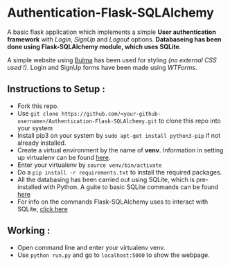 # Authentication-Flask-SQLAlchemy

A basic flask application which implements a simple **User authentication framework** with *Login*, *SignUp* and *Logout* options. **Databaseing has been done using Flask-SQLAlchemy module, which uses SQLite**.

A simple website using [Bulma](https://bulma.io/ "Bulma Website") has been used for styling *(no external CSS used !)*. Login and SignUp forms have been made using *WTForms*.

## Instructions to Setup :

* Fork this repo.
* Use `git clone https://github.com/<your-github-username>/Authentication-Flask-SQLAlchemy.git` to clone this repo into your system
* Install pip3 on your system by `sudo apt-get install python3-pip` if not already installed.
* Create a virtual environment by the name of **venv**. Information in setting up virtualenv can be found [here](https://docs.python-guide.org/dev/virtualenvs/ "Pipenv & Virtual Environments").
* Enter your virtualenv by `source venv/bin/activate`
* Do a `pip install -r requirements.txt` to install the required packages.
* All the databasing has been carried out using SQLite, which is pre-installed with Python. A guite to basic SQLite commands can be found [here](https://www.tutorialspoint.com/sqlite/ "Basic SQLite")
* For info on the commands Flask-SQLAlchemy uses to interact with SQLite, [click here](https://flask-sqlalchemy.palletsprojects.com/en/2.x/ "Flask-SQLAlchemy Deocumentation")

## Working :

* Open command line and enter your virtualenv venv.
* Use `python run.py` and go to `localhost:5000` to show the webpage.